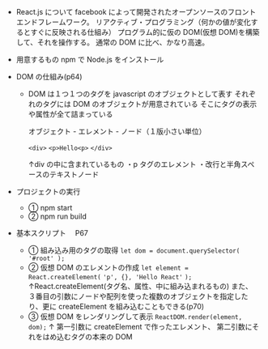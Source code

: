 - React.js について
  facebook によって開発されたオープンソースのフロントエンドフレームワーク。
  リアクティブ・プログラミング（何かの値が変化するとすぐに反映される仕組み）
  プログラム的に仮の DOM(仮想 DOM)を構築して、それを操作する。
  通常の DOM に比べ、かなり高速。

- 用意するもの
  npm で Node.js をインストール

- DOM の仕組み(p64)

  - DOM は１つ１つのタグを javascript のオブジェクトとして表す
    それぞれのタグには DOM のオブジェクトが用意されている
    そこにタグの表示や属性が全て詰まっている

    オブジェクト - エレメント - ノード（１版小さい単位）

    `<div>`
    `<p>Hello<p>`
    `</div>`

    ↑div の中に含まれているもの
    ・p タグのエレメント
    ・改行と半角スペースのテキストノード

- プロジェクトの実行
  * ① npm start
  * ② npm run build

- 基本スクリプト　 P67
  * ① 組み込み用のタグの取得
   `let dom = document.querySelector( '#root' );`
  * ② 仮想 DOM のエレメントの作成
    `let element = React.createElement(`
    `'p', {}, 'Hello React'`
    `);`
    ↑React.createElement(タグ名、属性、中に組み込まれるもの)
    また、３番目の引数にノードや配列を使った複数のオブジェクトを指定したり、更に createElement を組み込むこともできる(p70)
  * ③ 仮想 DOM をレンダリングして表示
    `ReactDOM.render(element, dom);`
    ↑ 第一引数に createElement で作ったエレメント、
     第二引数にそれをはめ込むタグの本来の DOM

